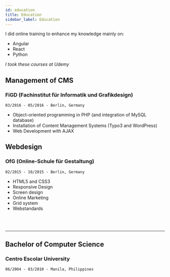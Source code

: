 ```yaml
---
id: education
title: Education
sidebar_label: Education
---
```


I did online training to enhance my knowledge mainly on:
- Angular
- React
- Python

*I took these courses at Udemy*

## Management of CMS
### FiGD (Fachinstitut für Informatik und Grafikdesign)

`03/2016 - 05/2016 - Berlin, Germany`
- Object-oriented programming in PHP (and integration of MySQL database)
- Installation of Content Management Systems (Typo3 and WordPress)
- Web Development with AJAX


## Webdesign
### OfG (Online-Schule für Gestaltung) 

`02/2015 - 10/2015 - Berlin, Germany`
- HTML5 and CSS3
- Responsive Design
- Screen design
- Online Marketing 
- Grid system
- Webstandards

<br></br>

---

## Bachelor of Computer Science
### Centro Escolar University 

`06/2004 - 03/2010 - Manila, Philippines`